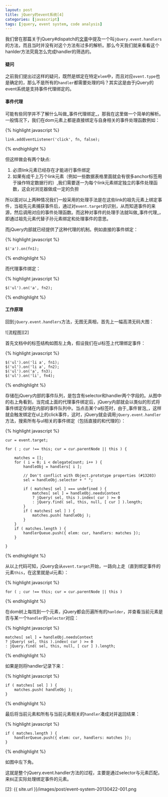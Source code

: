 ```yaml
---
layout: post
title: jQuery的event系统[4]
categories: [javascript]
tags: [jquery, event system, code analysis]
---
```



我们曾在那篇关于jQuery#dispatch的[文章][1]中提及一个叫`jQuery.event.handlers`的方法，而且当时并没有对这个方法有过多的解析。那么今天我们就来看看这个hanlder方法究竟怎么完成handler的筛选的。


#### 疑问

之前我们提出过这样的疑问，既然是绑定在特定`elem`中，而且对应`event.type`也是确定的，那么不是所有的`handler`都需要处理的吗？其实这是由于jQuery的event系统是支持事件代理绑定的。


#### 事件代理

可能有些同学并不了解什么叫做_事件代理绑定_，那我在这里做一个简单的解析。一般情况下，我们在dom元素上都是直接绑定与自身相关的事件处理函数例如：

{% highlight javascript %}

    link.addEventListener('click', fn, false);

{% endhighlight %}
 

但这样做会有两个缺点:

1. 必须link元素已经存在才能进行事件绑定
2. 如果有成千上万个link元素（例如一些数据表格里面就会有很多anchor标签用于操作特定数据行的）,我们需要逐一为每个link元素绑定独立的事件处理函数，这会对浏览器做成一定的负担

所以面对以上两种情况我们一般采用的处理手法是在这些link的祖先元素上绑定事件，当祖先元素捕获事件后，通过对`event.target`的识别，从而知道事件的来源，然后调用对应的事件处理函数。而这种对事件的处理手法就叫做_事件代理_，即通过祖先元素代替子孙元素绑定和处理事件的意思。

而jQuery内部就已经提供了这种代理的机制。例如直接的事件绑定：

{% highlight javascript %}

    $('a').on(fn1);

{% endhighlight %}

而代理事件绑定：

{% highlight javascript %}

    $('ul').on('a', fn2);

{% endhighlight %}
 

#### 工作原理

回到`jQuery.event.handlers`方法，无图无真相，首先上一幅高清无码大图：

![流程图][2]

首先文档中的标签结构如图左上角，假设我们在ul标签上代理绑定事件：

{% highlight javascript %}

    $('ul').on('li a', fn1);
    $('ul').on('li a', fn2);
    $('ul').on('a', fn3);
    $('ul').on('li', fn4);

{% endhighlight %}

存储在jQuery内部的事件队列，是包含有selector和handler两个字段的。从图中的右上角看到，当完成上面的代理事件绑定后，jQuery内部就会以类似的形式将事件绑定存储在内部的事件队列中。当点击某个a标签时，由于_事件冒泡_，这样就会触发绑定在ul上的click事件，这时，jQuery就会调用`jQuery.event.handler`方法，搜索所有与ul相关的事件绑定（包括直接的和代理的）：

{% highlight javascript %}

    cur = event.target;

    for ( ; cur !== this; cur = cur.parentNode || this ) {

        matches = [];
        for ( i = 0; i < delegateCount; i++ ) {
            handleObj = handlers[ i ];

            // Don't conflict with Object.prototype properties (#13203)
            sel = handleObj.selector + " ";

            if ( matches[ sel ] === undefined ) {
                matches[ sel ] = handleObj.needsContext
                ? jQuery( sel, this ).index( cur ) >= 0
                : jQuery.find( sel, this, null, [ cur ] ).length;
            }
            if ( matches[ sel ] ) {
                matches.push( handleObj );
            }
        }
        if ( matches.length ) {
            handlerQueue.push({ elem: cur, handlers: matches });
        }

    }

{% endhighlight %}

从以上代码可知，jQuery会从`event.target`开始，一路向上走（直到绑定事件的元素`this`，在这里就是ul元素）：

{% highlight javascript %}

    for ( ; cur !== this; cur = cur.parentNode || this )

{% endhighlight %}

在dom树上每找到一个元素，jQuery都会历遍所有的`hanlder`，并查看当前元素是否与某一个`handler`的`selector`对应：

{% highlight javascript %}

    matches[ sel ] = handleObj.needsContext
    ? jQuery( sel, this ).index( cur ) >= 0
    : jQuery.find( sel, this, null, [ cur ] ).length;

{% endhighlight %}
 
如果是则将handler记录下来：

{% highlight javascript %}

    if ( matches[ sel ] ) {
        matches.push( handleObj );
    }

{% endhighlight %}

最后将当前元素和所有与当前元素相关的`handler`凑成对并返回结果：

{% highlight javascript %}

    if ( matches.length ) {
        handlerQueue.push({ elem: cur, handlers: matches });
    }

{% endhighlight %}

如图中左下角。

这就是整个jQuery.event.handler方法的过程，主要是通过selector与元素匹配，来纠正实际处理绑定事件的元素。


[1]: http://lizzz0523.github.io/javascript/jquery/2013/04/19/event-part3/
[2]: {{ site.url }}/images/post/event-system-20130422-001.png